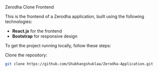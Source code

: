Zerodha Clone Frontend

This is the frontend of a Zerodha application, built using the following technologies:

- **React.js** for the frontend
- **Bootstrap** for responsive design

To get the project running locally, follow these steps:

 Clone the repository:
   ```bash
   git clone https://github.com/Shubhangshuklaa/Zerodha-Application.git
